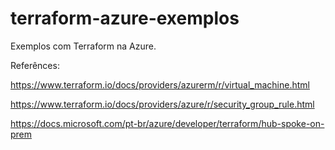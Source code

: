 # terraform-azure-exemplos
Exemplos com Terraform na Azure.


Referênces: 

https://www.terraform.io/docs/providers/azurerm/r/virtual_machine.html

https://www.terraform.io/docs/providers/azure/r/security_group_rule.html

https://docs.microsoft.com/pt-br/azure/developer/terraform/hub-spoke-on-prem